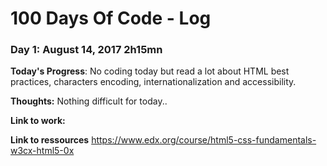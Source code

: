 # 100 Days Of Code - Log

### Day 1: August 14, 2017 2h15mn

**Today's Progress**: No coding today but read a lot about HTML best practices, characters encoding, internationalization and accessibility.

**Thoughts:** Nothing difficult for today..

**Link to work:** 

**Link to ressources** https://www.edx.org/course/html5-css-fundamentals-w3cx-html5-0x
